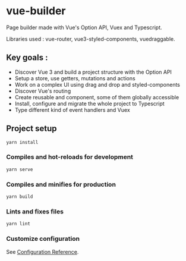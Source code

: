 # vue-builder

Page builder made with Vue's Option API, Vuex and Typescript.

Libraries used : vue-router, vue3-styled-components, vuedraggable.

## Key goals :

- Discover Vue 3 and build a project structure with the Option API
- Setup a store, use getters, mutations and actions
- Work on a complex UI using drag and drop and styled-components
- Discover Vue's routing
- Create reusable and component, some of them globally accessible
- Install, configure and migrate the whole project to Typescript
- Type different kind of event handlers and Vuex

## Project setup

```
yarn install
```

### Compiles and hot-reloads for development

```
yarn serve
```

### Compiles and minifies for production

```
yarn build
```

### Lints and fixes files

```
yarn lint
```

### Customize configuration

See [Configuration Reference](https://cli.vuejs.org/config/).
